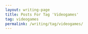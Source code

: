 ```yaml
---
layout: writing-page
title: Posts For Tag 'Videogames'
tag: videogames
permalink: /writing/tag/videogames/
---
```

